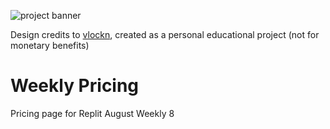 ![project banner](https://project-banner.phamn23.repl.co/?title=Weekly%20Pricing&description=Pricing%20page%20for%20Replit%20August%20Weekly%208&stack=html,css,js)

Design credits to [vlockn](https://dribbble.com/vlockn), created as a personal educational project (not for monetary benefits)

# Weekly Pricing
Pricing page for Replit August Weekly 8